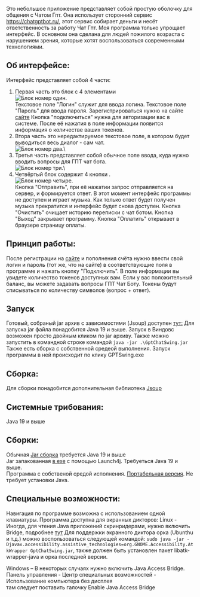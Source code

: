 Это небольшое приложение представляет собой простую оболочку для общения с Чатом Гпт. Она использует сторонний сервис https://chatgptbot.ru/, этот сервис собирает деньги и несёт ответственность за работу Чат Гпт. Моя программа только упрощает интерфейс. В основном она сделана для людей пожилого возраста с нарушением зрения, которые хотят воспользоваться современными технологиями.

## Об интерфейсе:
Интерфейс представляет собой 4 части:
1. Первая часть это блок с 4 элементами\
![Блок номер один](https://my-gemorr.ru/pic/gptswing/1.png).\
Текстовое поле "Логин" служит для ввода логина.
Текстовое поле "Пароль" для ввода пароля.
Зарегистрироваться нужно на сайте [сайте](https://chatgptbot.ru/)
Кнопка "подключиться" нужна для авторизации вас в системе. После её нажатия в поле информации появится информация о количестве ваших токенов.
2. Втора часть это нередактируемое текстовое поле, в котором будет выводиться весь диалог - сам чат.\
![Блок номер два](https://my-gemorr.ru/pic/gptswing/2.png).\
3. Третья часть представляет собой обычное поле ввода, куда нужно вводить вопросы для ГПТ чат бота.\
![Блок номер три](https://my-gemorr.ru/pic/gptswing/3.png).\
4. Четвёртый блок содержит 4 кнопки .\
![Блок номер четыре](https://my-gemorr.ru/pic/gptswing/4.png).\
Кнопка "Отправить", при её нажатии запрос отправляется на сервер, и формируется ответ. В этот момент интерфейс программы не доступен и играет музыка. Как только ответ будет получен музыка прекратится и интерфейс будет снова доступен.
Кнопка "Очистить" очищает историю переписки с чат ботом.
Кнопка "Выход" закрывает программу.
Кнопка "Оплатить" открывает в браузере страницу оплаты.

## Принцип работы:
После регистрации на [сайте](https://chatgptbot.ru/) и пополнения счёта нужно ввести свой логин и пароль (тот же, что на сайте) в соответствующие поля в программе и нажать кнопку "Подключить". В поле информации вы увидете количество токенов доступных вам. Если у вас положительный баланс, вы можете задавать вопросы ГПТ Чат Боту. Токены будут списываться по количеству символов (вопрос + ответ).
## Запуск
Готовый, собраный jar архив с зависимостями (Jsoup) доступен [тут:](https://github.com/AlexanderPanshin/GptChatSwing/blob/master/out/artifacts/GptChatSwing_jar/GptChatSwing.jar)
Для запуска jar файла понадобится Java 19 и выше.
Запуск в Виндовс возможен просто двойным кликом по jar архиву.
Также можно запустить в командной строке командой
`java -jar .\GptChatSwing.jar`
Также есть сборка с собственной средеой выполнения. Запуск программы в ней происходит по клику
GPTSwing.exe

## Сборка:
Для сборки понадобится дополнительная библиотека [Jsoup](https://jsoup.org/)

## Системные трибования:
Java 19 и выше

## Сборки:
Обычная [Jar сборка](https://github.com/AlexanderPanshin/GptChatSwing/blob/master/out/artifacts/GptChatSwing_jar/GptChatSwing.jar) требуется Java 19 и выше\
Jar запакованная [в exe](https://github.com/AlexanderPanshin/GptChatSwing/blob/master/out/artifacts/GptChatSwing_jar/GptChatSwing.exe) с помощью Launch4j. Требуеться Java 19 и выше.\
Программа с собственой средой исполнения. [Портабельная версия](https://github.com/AlexanderPanshin/GptChatSwing/blob/master/out/artifacts/GptChatSwing_jar/GptChatSwingPortable01.zip). Не требует установки Java.

## Специальные возможности:
Навигация по программе возможна с использованием одной клавиатуры.
Программа доступна для экранных дикторов:
Linux - Иногда, для чтения Java приложений скринридерами, нужно включить Bridge, подробнее [тут](https://docs.oracle.com/javase/8/docs/technotes/guides/access/enable_and_test.html)
Для поддержки экранного диктора орка (Ubunthu и т.д.) можно воспользоваться следующей командой:
`sudo java -jar -Djavax.accessibility.assistive_technologies=org.GNOME.Accessibility.AtkWrapper GptChatSwing.jar`,
также должен быть установлен пакет libatk-wrapper-java
и орка последней версии.

Windows – В некоторых случаях нужно включить Java Access Bridge. Панель управления - Центр специальных возможностей - Использование компьютера без дисплея   
там следует поставить галочку
Enable Java Access Bridge
